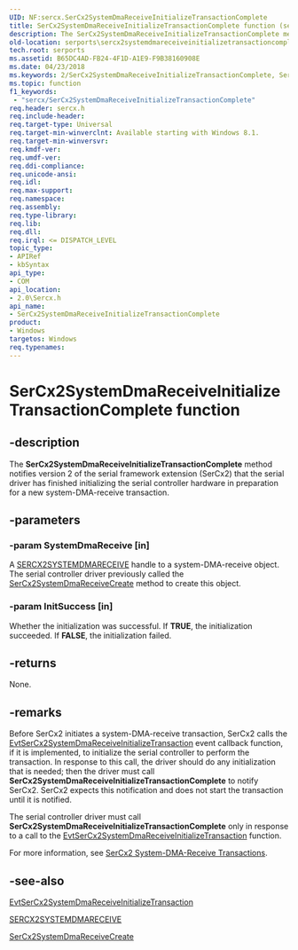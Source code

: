 ```yaml
---
UID: NF:sercx.SerCx2SystemDmaReceiveInitializeTransactionComplete
title: SerCx2SystemDmaReceiveInitializeTransactionComplete function (sercx.h)
description: The SerCx2SystemDmaReceiveInitializeTransactionComplete method notifies version 2 of the serial framework extension (SerCx2) that the serial driver has finished initializing the serial controller hardware in preparation for a new system-DMA-receive transaction.
old-location: serports\sercx2systemdmareceiveinitializetransactioncomplete.htm
tech.root: serports
ms.assetid: B65DC4AD-FB24-4F1D-A1E9-F9B38160908E
ms.date: 04/23/2018
ms.keywords: 2/SerCx2SystemDmaReceiveInitializeTransactionComplete, SerCx2SystemDmaReceiveInitializeTransactionComplete, SerCx2SystemDmaReceiveInitializeTransactionComplete method [Serial Ports], serports.sercx2systemdmareceiveinitializetransactioncomplete
ms.topic: function
f1_keywords:
 - "sercx/SerCx2SystemDmaReceiveInitializeTransactionComplete"
req.header: sercx.h
req.include-header: 
req.target-type: Universal
req.target-min-winverclnt: Available starting with Windows 8.1.
req.target-min-winversvr: 
req.kmdf-ver: 
req.umdf-ver: 
req.ddi-compliance: 
req.unicode-ansi: 
req.idl: 
req.max-support: 
req.namespace: 
req.assembly: 
req.type-library: 
req.lib: 
req.dll: 
req.irql: <= DISPATCH_LEVEL
topic_type:
- APIRef
- kbSyntax
api_type:
- COM
api_location:
- 2.0\Sercx.h
api_name:
- SerCx2SystemDmaReceiveInitializeTransactionComplete
product:
- Windows
targetos: Windows
req.typenames: 
---
```


# SerCx2SystemDmaReceiveInitializeTransactionComplete function


## -description


The <b>SerCx2SystemDmaReceiveInitializeTransactionComplete</b> method notifies version 2 of the serial framework extension (SerCx2) that the serial driver has finished initializing the serial controller hardware in preparation for a new system-DMA-receive transaction.


## -parameters




### -param SystemDmaReceive [in]

A <a href="https://docs.microsoft.com/windows-hardware/drivers/serports/sercx2-object-handles">SERCX2SYSTEMDMARECEIVE</a> handle to a system-DMA-receive object. The serial controller driver previously called the <a href="https://docs.microsoft.com/windows-hardware/drivers/ddi/content/sercx/nf-sercx-sercx2systemdmareceivecreate">SerCx2SystemDmaReceiveCreate</a> method to create this object.


### -param InitSuccess [in]

Whether the initialization was successful. If <b>TRUE</b>, the initialization succeeded. If <b>FALSE</b>, the initialization failed.


## -returns



None.




## -remarks



Before SerCx2 initiates a system-DMA-receive transaction, SerCx2 calls the <a href="https://docs.microsoft.com/windows-hardware/drivers/ddi/content/sercx/nc-sercx-evt_sercx2_system_dma_receive_initialize_transaction">EvtSerCx2SystemDmaReceiveInitializeTransaction</a> event callback function, if it is implemented, to initialize the serial controller to perform the transaction. In response to this call, the driver should do any initialization that is needed; then the driver must call <b>SerCx2SystemDmaReceiveInitializeTransactionComplete</b> to notify SerCx2. SerCx2 expects this notification and does not start the transaction until it is notified.

The serial controller driver must call <b>SerCx2SystemDmaReceiveInitializeTransactionComplete</b> only in response to a call to the <a href="https://docs.microsoft.com/windows-hardware/drivers/ddi/content/sercx/nc-sercx-evt_sercx2_system_dma_receive_initialize_transaction">EvtSerCx2SystemDmaReceiveInitializeTransaction</a> function.

For more information, see <a href="https://docs.microsoft.com/previous-versions/dn265343(v=vs.85)">SerCx2 System-DMA-Receive Transactions</a>.




## -see-also




<a href="https://docs.microsoft.com/windows-hardware/drivers/ddi/content/sercx/nc-sercx-evt_sercx2_system_dma_receive_initialize_transaction">EvtSerCx2SystemDmaReceiveInitializeTransaction</a>



<a href="https://docs.microsoft.com/windows-hardware/drivers/serports/sercx2-object-handles">SERCX2SYSTEMDMARECEIVE</a>



<a href="https://docs.microsoft.com/windows-hardware/drivers/ddi/content/sercx/nf-sercx-sercx2systemdmareceivecreate">SerCx2SystemDmaReceiveCreate</a>
 

 

